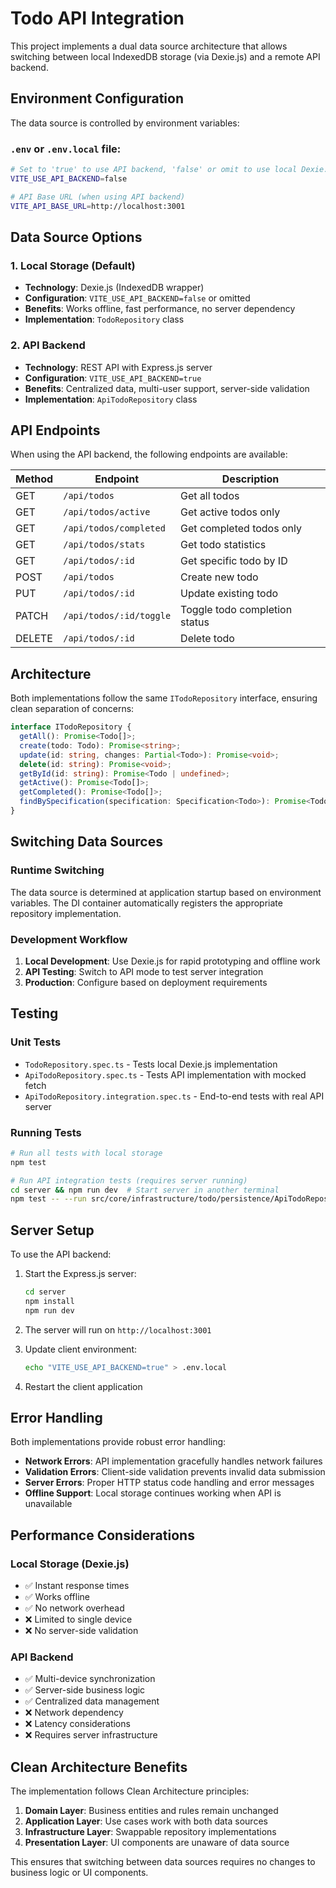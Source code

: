 # Todo API Integration

This project implements a dual data source architecture that allows switching between local IndexedDB storage (via Dexie.js) and a remote API backend.

## Environment Configuration

The data source is controlled by environment variables:

### `.env` or `.env.local` file:
```bash
# Set to 'true' to use API backend, 'false' or omit to use local Dexie.js storage
VITE_USE_API_BACKEND=false

# API Base URL (when using API backend)
VITE_API_BASE_URL=http://localhost:3001
```

## Data Source Options

### 1. Local Storage (Default)
- **Technology**: Dexie.js (IndexedDB wrapper)
- **Configuration**: `VITE_USE_API_BACKEND=false` or omitted
- **Benefits**: Works offline, fast performance, no server dependency
- **Implementation**: `TodoRepository` class

### 2. API Backend
- **Technology**: REST API with Express.js server
- **Configuration**: `VITE_USE_API_BACKEND=true`
- **Benefits**: Centralized data, multi-user support, server-side validation
- **Implementation**: `ApiTodoRepository` class

## API Endpoints

When using the API backend, the following endpoints are available:

| Method | Endpoint | Description |
|--------|----------|-------------|
| GET | `/api/todos` | Get all todos |
| GET | `/api/todos/active` | Get active todos only |
| GET | `/api/todos/completed` | Get completed todos only |
| GET | `/api/todos/stats` | Get todo statistics |
| GET | `/api/todos/:id` | Get specific todo by ID |
| POST | `/api/todos` | Create new todo |
| PUT | `/api/todos/:id` | Update existing todo |
| PATCH | `/api/todos/:id/toggle` | Toggle todo completion status |
| DELETE | `/api/todos/:id` | Delete todo |

## Architecture

Both implementations follow the same `ITodoRepository` interface, ensuring clean separation of concerns:

```typescript
interface ITodoRepository {
  getAll(): Promise<Todo[]>;
  create(todo: Todo): Promise<string>;
  update(id: string, changes: Partial<Todo>): Promise<void>;
  delete(id: string): Promise<void>;
  getById(id: string): Promise<Todo | undefined>;
  getActive(): Promise<Todo[]>;
  getCompleted(): Promise<Todo[]>;
  findBySpecification(specification: Specification<Todo>): Promise<Todo[]>;
}
```

## Switching Data Sources

### Runtime Switching
The data source is determined at application startup based on environment variables. The DI container automatically registers the appropriate repository implementation.

### Development Workflow
1. **Local Development**: Use Dexie.js for rapid prototyping and offline work
2. **API Testing**: Switch to API mode to test server integration
3. **Production**: Configure based on deployment requirements

## Testing

### Unit Tests
- `TodoRepository.spec.ts` - Tests local Dexie.js implementation
- `ApiTodoRepository.spec.ts` - Tests API implementation with mocked fetch
- `ApiTodoRepository.integration.spec.ts` - End-to-end tests with real API server

### Running Tests

```bash
# Run all tests with local storage
npm test

# Run API integration tests (requires server running)
cd server && npm run dev  # Start server in another terminal
npm test -- --run src/core/infrastructure/todo/persistence/ApiTodoRepository.integration.spec.ts
```

## Server Setup

To use the API backend:

1. Start the Express.js server:
   ```bash
   cd server
   npm install
   npm run dev
   ```

2. The server will run on `http://localhost:3001`

3. Update client environment:
   ```bash
   echo "VITE_USE_API_BACKEND=true" > .env.local
   ```

4. Restart the client application

## Error Handling

Both implementations provide robust error handling:

- **Network Errors**: API implementation gracefully handles network failures
- **Validation Errors**: Client-side validation prevents invalid data submission
- **Server Errors**: Proper HTTP status code handling and error messages
- **Offline Support**: Local storage continues working when API is unavailable

## Performance Considerations

### Local Storage (Dexie.js)
- ✅ Instant response times
- ✅ Works offline
- ✅ No network overhead
- ❌ Limited to single device
- ❌ No server-side validation

### API Backend
- ✅ Multi-device synchronization
- ✅ Server-side business logic
- ✅ Centralized data management
- ❌ Network dependency
- ❌ Latency considerations
- ❌ Requires server infrastructure

## Clean Architecture Benefits

The implementation follows Clean Architecture principles:

1. **Domain Layer**: Business entities and rules remain unchanged
2. **Application Layer**: Use cases work with both data sources
3. **Infrastructure Layer**: Swappable repository implementations
4. **Presentation Layer**: UI components are unaware of data source

This ensures that switching between data sources requires no changes to business logic or UI components.